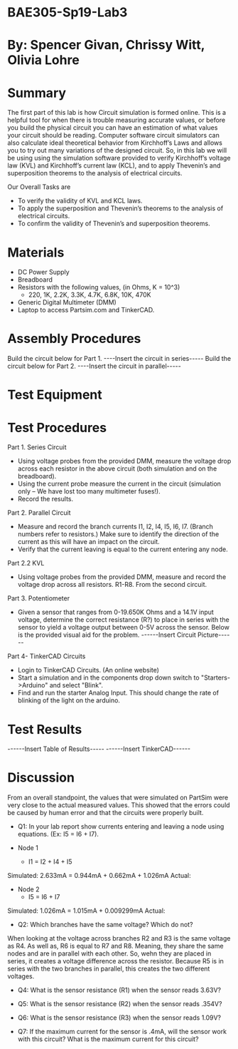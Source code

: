 # BAE305-Sp19-Lab3
# By: Spencer Givan, Chrissy Witt, Olivia Lohre
# Summary
The first part of this lab is how Circuit simulation is formed online. This is a helpful tool for when there is trouble measuring accurate values, or before you build the physical circuit you can have an estimation of what values your circuit should be reading. Computer software circuit simulators can also calculate ideal theoretical behavior from Kirchhoff’s Laws and allows you to try out many variations of the designed circuit. So, in this lab we will be using using the simulation software provided to verify Kirchhoff’s voltage law (KVL) and Kirchhoff’s current law (KCL), and to apply Thevenin’s and superposition theorems to the analysis of electrical circuits.

Our Overall Tasks are
- To verify the validity of KVL and KCL laws.
- To apply the superposition and Thevenin’s theorems to the analysis of electrical circuits.
- To confirm the validity of Thevenin’s and superposition theorems.

# Materials
- DC Power Supply
- Breadboard 
- Resistors with the following values, (in Ohms, K = 10^3)
  - 220, 1K, 2.2K, 3.3K, 4.7K, 6.8K, 10K, 470K
- Generic Digital Multimeter (DMM)
- Laptop to access Partsim.com and TinkerCAD.
  
# Assembly Procedures
Build the circuit below for Part 1.
----Insert the circuit in series-----
Build the circuit below for Part 2.
----Insert the circuit in parallel-----

# Test Equipment

# Test Procedures
Part 1. Series Circuit
-	Using voltage probes from the provided DMM, measure the voltage drop across each resistor in the above circuit (both simulation and on the breadboard).
- Using the current probe measure the current in the circuit (simulation only – We have lost too many multimeter fuses!).
- Record the results.

Part 2. Parallel Circuit
- Measure and record the branch currents I1, I2, I4, I5, I6, I7. (Branch numbers refer to resistors.) Make sure to identify the direction of the current as this will have an impact on the circuit.
- Verify that the current leaving is equal to the current entering any node.

Part 2.2 KVL
- Using voltage probes from the provided DMM, measure and record the voltage drop across all resistors. R1-R8. From the second circuit.

Part 3. Potentiometer
- Given a sensor that ranges from 0-19.650K Ohms and a 14.1V input voltage, determine the correct resistance (R?) to place in series with the sensor to yield a voltage output between 0-5V across the sensor. Below is the provided visual aid for the problem.
------Insert Circuit Picture------

Part 4- TinkerCAD Circuits
- Login to TinkerCAD Circuits. (An online website)
- Start a simulation and in the components drop down switch to "Starters->Arduino" and select "Blink".
- Find and run the starter Analog Input. This should change the rate of blinking of the light on the arduino.


# Test Results
------Insert Table of Results-----
------Insert TinkerCAD------
# Discussion
From an overall standpoint, the values that were simulated on PartSim were very close to the actual measured values. This showed that the errors could be caused by human error and that the circuits were properly built.

- Q1: In your lab report show currents entering and leaving a node using equations. (Ex: I5 = I6 + I7). 

- Node 1 
  - I1 = I2 + I4 + I5

Simulated: 2.633mA = 0.944mA + 0.662mA + 1.026mA
Actual: 

- Node 2
  - I5 = I6 + I7
  
 Simulated: 1.026mA = 1.015mA + 0.009299mA
 Actual: 

- Q2: Which branches have the same voltage? Which do not?

When looking at the voltage across branches R2 and R3 is the same voltage as R4. As well as, R6 is equal to R7 and R8. Meaning, they share the same nodes and are in parallel with each other. So, wehn they are placed in series, it creates a voltage difference across the resistor. Because R5 is in series with the two branches in parallel, this creates the two different voltages. 


- Q4: What is the sensor resistance (R1) when the sensor reads 3.63V?

- Q5: What is the sensor resistance (R2) when the sensor reads .354V?

- Q6: What is the sensor resistance (R3) when the sensor reads 1.09V?

- Q7: If the maximum current for the sensor is .4mA, will the sensor work with this circuit? What is the maximum current for this circuit?
